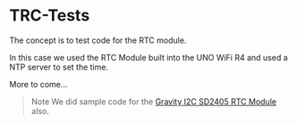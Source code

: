 # TRC-Tests

The concept is to test code for the RTC module.

In this case we used the RTC Module built into the UNO WiFi R4 and used a NTP server to set the time.

More to come...

> Note We did sample code for the [Gravity I2C SD2405 RTC Module](https://github.com/jwilleke/Gravity-I2C-SD2405-RTC-Module) also.

